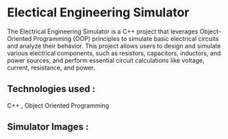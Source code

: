 # Electical Engineering Simulator

The Electrical Engineering Simulator is a C++ project that leverages Object-Oriented Programming (OOP) principles to simulate basic electrical circuits and analyze their behavior. This project allows users to design and simulate various electrical components, such as resistors, capacitors, inductors, and power sources, and perform essential circuit calculations like voltage, current, resistance, and power.
## Technologies used : 
C++ , Object Oriented Programming
## Simulator Images : 

